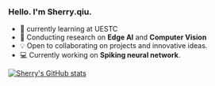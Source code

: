 ### Hello. I'm Sherry.qiu.

- 🌱 currently learning at UESTC
- 👀 Conducting research on **Edge AI** and **Computer Vision** 
- 💡  Open to collaborating on projects and innovative ideas.
- 💻 Currently working on **Spiking neural network**.

  
[![Sherry's GitHub stats](https://github-readme-stats.vercel.app/api?username=bollossom&show_icons=true&theme=tokyonight)](https://github.com/bollossom)
